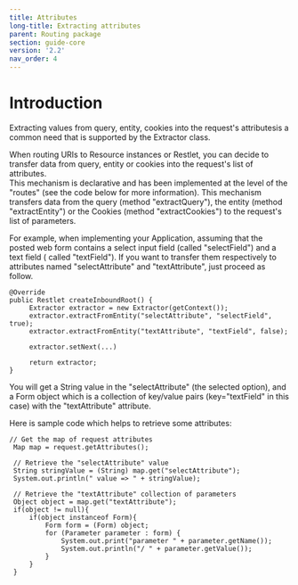 ```yaml
---
title: Attributes
long-title: Extracting attributes
parent: Routing package
section: guide-core
version: '2.2'
nav_order: 4
---
```

# Introduction

Extracting values from query, entity, cookies into the request's
attributesis a common need that is supported by the Extractor class.

When routing URIs to Resource instances or Restlet, you can decide to
transfer data from query, entity or cookies into the request's list of
attributes.\
 This mechanism is declarative and has been implemented at the level of
the "routes" (see the code below for more information). This mechanism
transfers data from the query (method "extractQuery"), the entity
(method "extractEntity") or the Cookies (method "extractCookies") to the
request's list of parameters.

For example, when implementing your Application, assuming that the
posted web form contains a select input field (called "selectField") and
a text field ( called "textField"). If you want to transfer them
respectively to attributes named "selectAttribute" and "textAttribute",
just proceed as follow.

<pre class="language-java"><code class="language-java">@Override
public Restlet createInboundRoot() {
     Extractor extractor = new Extractor(getContext()); 
     extractor.extractFromEntity("selectAttribute", "selectField", true);
     extractor.extractFromEntity("textAttribute", "textField", false);

     extractor.setNext(...)

     return extractor;
}
</code></pre>

You will get a String value in the "selectAttribute" (the selected
option), and a Form object which is a collection of key/value pairs
(key="textField" in this case) with the "textAttribute" attribute.

Here is sample code which helps to retrieve some attributes:

<pre class="language-java"><code class="language-java">// Get the map of request attributes
 Map<String, Object> map = request.getAttributes();

 // Retrieve the "selectAttribute" value
 String stringValue = (String) map.get("selectAttribute");
 System.out.println(" value => " + stringValue);

 // Retrieve the "textAttribute" collection of parameters
 Object object = map.get("textAttribute");
 if(object != null){
     if(object instanceof Form){
         Form form = (Form) object;
         for (Parameter parameter : form) {
             System.out.print("parameter " + parameter.getName());
             System.out.println("/ " + parameter.getValue());
         }
     }
 }
</code></pre>
